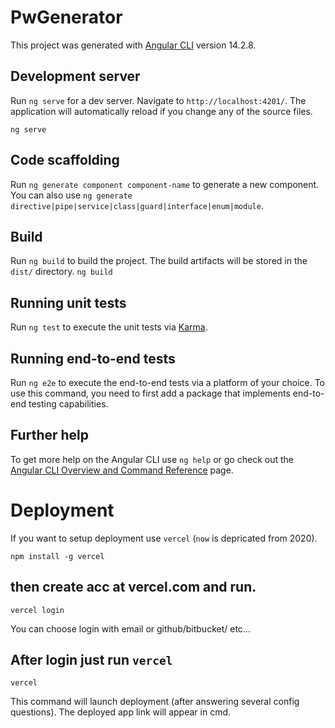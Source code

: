 # PwGenerator

This project was generated with [Angular CLI](https://github.com/angular/angular-cli) version 14.2.8.

## Development server

Run `ng serve` for a dev server. Navigate to `http://localhost:4201/`. The application will automatically reload if you change any of the source files.
```
ng serve
```
## Code scaffolding

Run `ng generate component component-name` to generate a new component. You can also use `ng generate directive|pipe|service|class|guard|interface|enum|module`.

## Build

Run `ng build` to build the project. The build artifacts will be stored in the `dist/` directory.
```ng build```
## Running unit tests

Run `ng test` to execute the unit tests via [Karma](https://karma-runner.github.io).

## Running end-to-end tests

Run `ng e2e` to execute the end-to-end tests via a platform of your choice. To use this command, you need to first add a package that implements end-to-end testing capabilities.

## Further help

To get more help on the Angular CLI use `ng help` or go check out the [Angular CLI Overview and Command Reference](https://angular.io/cli) page.

# Deployment
If you want to setup deployment use `vercel` (`now` is depricated from 2020).
```
npm install -g vercel
```
## then create acc at vercel.com and run.
```
vercel login
```
You can choose login with email or github/bitbucket/ etc...
## After login just run `vercel`
```
vercel
```
This command will launch deployment (after answering several config questions).
The deployed app link will appear in cmd.
